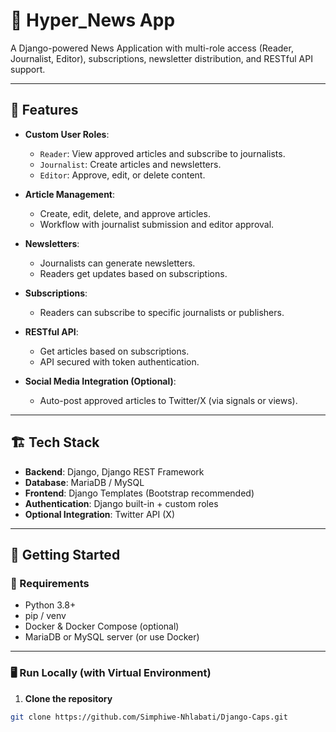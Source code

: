 # 📰 Hyper_News App

A Django-powered News Application with multi-role access (Reader, Journalist, Editor), subscriptions, newsletter distribution, and RESTful API support.

---

## 📌 Features

- **Custom User Roles**:  
  - `Reader`: View approved articles and subscribe to journalists.  
  - `Journalist`: Create articles and newsletters.  
  - `Editor`: Approve, edit, or delete content.  

- **Article Management**:  
  - Create, edit, delete, and approve articles.  
  - Workflow with journalist submission and editor approval.

- **Newsletters**:  
  - Journalists can generate newsletters.  
  - Readers get updates based on subscriptions.

- **Subscriptions**:  
  - Readers can subscribe to specific journalists or publishers.

- **RESTful API**:  
  - Get articles based on subscriptions.  
  - API secured with token authentication.

- **Social Media Integration (Optional)**:  
  - Auto-post approved articles to Twitter/X (via signals or views).

---

## 🏗️ Tech Stack

- **Backend**: Django, Django REST Framework  
- **Database**: MariaDB / MySQL  
- **Frontend**: Django Templates (Bootstrap recommended)  
- **Authentication**: Django built-in + custom roles  
- **Optional Integration**: Twitter API (X)

---

## 🚀 Getting Started

### 🔧 Requirements

- Python 3.8+
- pip / venv
- Docker & Docker Compose (optional)
- MariaDB or MySQL server (or use Docker)

---

### 🖥️ Run Locally (with Virtual Environment)

1. **Clone the repository**
```bash
git clone https://github.com/Simphiwe-Nhlabati/Django-Caps.git

